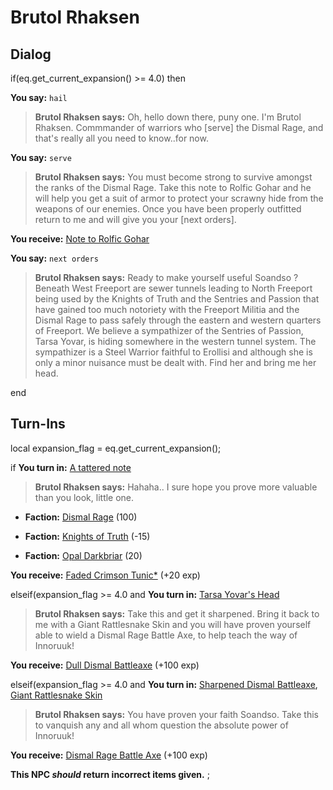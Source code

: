 # Brutol Rhaksen
## Dialog

if(eq.get_current_expansion() >= 4.0) then


**You say:** `hail`




>**Brutol Rhaksen says:** Oh, hello down there, puny one. I'm Brutol Rhaksen. Commmander of warriors who [serve] the Dismal Rage, and that's really all you need to know..for now.


**You say:** `serve`




>**Brutol Rhaksen says:** You must become strong to survive amongst the ranks of the Dismal Rage. Take this note to Rolfic Gohar and he will help you get a suit of armor to protect your scrawny hide from the weapons of our enemies. Once you have been properly outfitted return to me and will give you your [next orders].



**You receive:**  [Note to Rolfic Gohar](/item/19843)


**You say:** `next orders`




>**Brutol Rhaksen says:** Ready to make yourself useful Soandso ? Beneath West Freeport are sewer tunnels leading to North Freeport being used by the Knights of Truth and the Sentries and Passion that have gained too much notoriety with the Freeport Militia and the Dismal Rage to pass safely through the eastern and western quarters of Freeport. We believe a sympathizer of the Sentries of Passion, Tarsa Yovar, is hiding somewhere in the western tunnel system. The sympathizer is a Steel Warrior faithful to Erollisi and although she is only a minor nuisance must be dealt with. Find her and bring me her head.

end


## Turn-Ins



local expansion_flag = eq.get_current_expansion();



if **You turn in:** [A tattered note](/item/18857)


>**Brutol Rhaksen says:** Hahaha.. I sure hope you prove more valuable than you look, little one.


* __Faction:__ [Dismal Rage](/faction/271) (100)


* __Faction:__ [Knights of Truth](/faction/281) (-15)


* __Faction:__ [Opal Darkbriar](/faction/296) (20)


 **You receive:**  [Faded Crimson Tunic*](/item/13561) (+20 exp)

elseif(expansion_flag >= 4.0 and  **You turn in:** [Tarsa Yovar's Head](/item/19932)


>**Brutol Rhaksen says:** Take this and get it sharpened. Bring it back to me with a Giant Rattlesnake Skin and you will have proven yourself able to wield a Dismal Rage Battle Axe, to help teach the way of Innoruuk!


 **You receive:**  [Dull Dismal Battleaxe](/item/19921) (+100 exp)

elseif(expansion_flag >= 4.0 and  **You turn in:** [Sharpened Dismal Battleaxe](/item/19926), [Giant Rattlesnake Skin](/item/19852)


>**Brutol Rhaksen says:** You have proven your faith Soandso. Take this to vanquish any and all whom question the absolute power of Innoruuk!


 **You receive:**  [Dismal Rage Battle Axe](/item/19938) (+100 exp)

**This NPC *should* return incorrect items given.**
;

